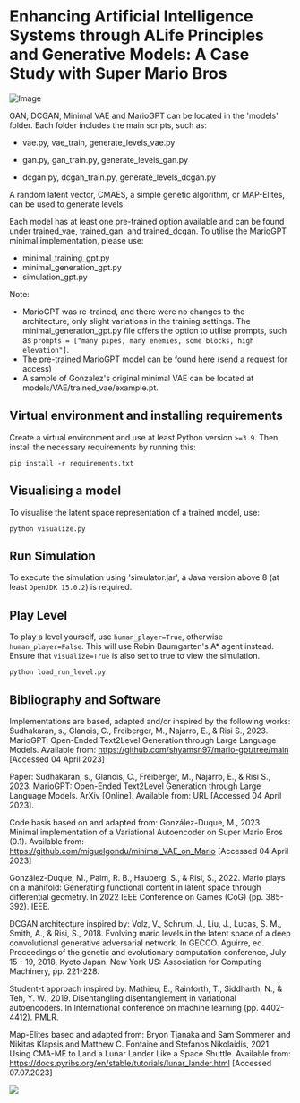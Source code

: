 # Enhancing Artificial Intelligence Systems through ALife Principles and Generative Models: A Case Study with Super Mario Bros

![Image](https://github.com/amelieLePanda/Mario_ALife_Master_Thesis/blob/main/results_playabilit_out_of_five/difficult_mario_agent_fails_runs_back_multiple.gif)


GAN, DCGAN, Minimal VAE and MarioGPT can be located in the 'models' folder. 
Each folder includes the main scripts, such as:

* vae.py, vae_train, generate_levels_vae.py 
  

* gan.py, gan_train.py, generate_levels_gan.py


* dcgan.py, dcgan_train.py, generate_levels_dcgan.py

A random latent vector, CMAES, a simple genetic algorithm, or MAP-Elites, can be used to generate levels.


Each model has at least one pre-trained option available and can be found under trained_vae, trained_gan, and trained_dcgan.
To utilise the MarioGPT minimal implementation, please use:

- minimal_training_gpt.py 
- minimal_generation_gpt.py
- simulation_gpt.py 

Note: 
- MarioGPT was re-trained, and there were no changes to the architecture, only slight variations in the training settings. 
The minimal_generation_gpt.py file offers the option to utilise prompts, such as `prompts = ["many pipes, many enemies, some blocks, high elevation"]`.
- The pre-trained MarioGPT model can be found [here](https://drive.google.com/drive/folders/1KLLGjMD17G3N8SpJz2CU-ai4g_4DM3Iz?usp=sharing) (send a request for access)
- A sample of Gonzalez's original minimal VAE can be located at models/VAE/trained_vae/example.pt.


## Virtual environment and installing requirements

Create a virtual environment and use at least Python version `>=3.9`. Then, install the necessary requirements by running this:

```
pip install -r requirements.txt
```


## Visualising a model

To visualise the latent space representation of a trained model, use:

```
python visualize.py
```


## Run Simulation

To execute the simulation using 'simulator.jar', a Java version above 8 (at least `OpenJDK 15.0.2`) is required.



## Play Level

To play a level yourself, use `human_player=True`, otherwise `human_player=False`. 
This will use Robin Baumgarten's A* agent instead.
Ensure that `visualize=True` is also set to true to view the simulation.

```
python load_run_level.py
```


## Bibliography and Software
Implementations are based, adapted and/or inspired by the following works:
Sudhakaran, s., Glanois, C., Freiberger, M., Najarro, E., & Risi S., 2023.
MarioGPT: Open-Ended Text2Level Generation through Large Language Models.
Available from: https://github.com/shyamsn97/mario-gpt/tree/main [Accessed 04 April 2023]

Paper: Sudhakaran, s., Glanois, C., Freiberger, M., Najarro, E., & Risi S., 2023.
MarioGPT: Open-Ended Text2Level Generation through Large Language Models. ArXiv [Online].
Available from: URL [Accessed 04 April 2023].

Code basis based on and adapted from:
González-Duque, M., 2023. Minimal implementation of a Variational Autoencoder on Super Mario Bros (0.1).
Available from: https://github.com/miguelgondu/minimal_VAE_on_Mario [Accessed 04 April 2023]

González-Duque, M., Palm, R. B., Hauberg, S., & Risi, S., 2022. 
Mario plays on a manifold: Generating functional content in latent space through differential geometry. 
In 2022 IEEE Conference on Games (CoG) (pp. 385-392). IEEE.

DCGAN architecture inspired by:
Volz, V., Schrum, J., Liu, J., Lucas, S. M., Smith, A., & Risi, S.,  2018.
Evolving mario levels in the latent space of a deep convolutional generative adversarial network. In GECCO.
Aguirre, ed. Proceedings of the genetic and evolutionary computation conference, July 15 - 19, 2018, Kyoto Japan.
New York US: Association for Computing Machinery, pp. 221-228.

Student-t approach inspired by:
Mathieu, E., Rainforth, T., Siddharth, N., & Teh, Y. W., 2019.
Disentangling disentanglement in variational autoencoders.
In International conference on machine learning (pp. 4402-4412). PMLR.

Map-Elites based and adapted from:
Bryon Tjanaka and Sam Sommerer and Nikitas Klapsis and Matthew C. Fontaine and Stefanos Nikolaidis, 2021.
Using CMA-ME to Land a Lunar Lander Like a Space Shuttle. Available from:
https://docs.pyribs.org/en/stable/tutorials/lunar_lander.html [Accessed 07.07.2023]


![](https://github.com/amelieLePanda/Mario_ALife_Master_Thesis/blob/main/results_playabilit_out_of_five/extreme_diff_mario_fail_high_quality.gif)
